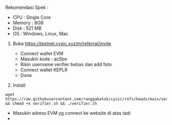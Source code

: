 Rekomendasi Spek :
- CPU    : Single Core
- Memory : 8GB
- Disk   : 521 MB
- OS     : Windows, Linux, Mac



1. Buka https://testnet.cysic.xyz/m/referral/invite
   - Connect wallet EVM
   - Masukin kode : ac5be
   - Bikin username verifier bebas dan add foto
   - Connect wallet KEPLR
   - Done

2. Install
```
wget https://raw.githubusercontent.com/ranggabatok/cysic/refs/heads/main/verifier.sh && chmod +x verifier.sh && ./verifier.sh
```
- Masukin adress EVM yg connect ke website di atas tadi
- 
